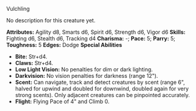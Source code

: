 Vulchling

No description for this creature yet.

**Attributes:** Agility d8, Smarts d6, Spirit d6, Strength d6, Vigor d6
**Skills:** Fighting d6, Stealth d6, Tracking d4
**Charisma:** -; **Pace:** 5; **Parry:** 5; **Toughness:** 5
**Edges:** Dodge
**Special Abilities**
- **Bite:** Str+d4.
- **Claws:** Str+d4.
- **Low Light Vision:** No penalties for dim or dark lighting.
- **Darkvision:** No vision penalties for darkness (range 12").
- **Scent:** Can navigate, track and detect creatures by scent (range
6", halved for upwind and doubled for downwind, doubled again for very
strong scents). Only adjacent creatures can be pinpointed accurately.
- **Flight:** Flying Pace of 4" and Climb 0.

